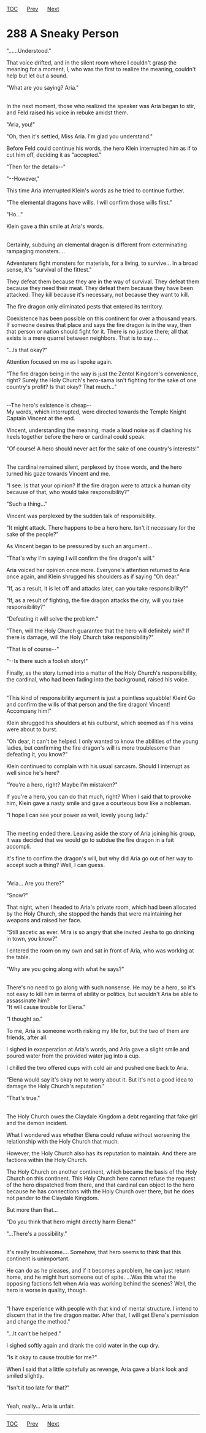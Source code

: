 [TOC](../readme.md)&nbsp;&nbsp;&nbsp;&nbsp;&nbsp;&nbsp;[Prev](section_0027.md)&nbsp;&nbsp;&nbsp;&nbsp;&nbsp;&nbsp;[Next](section_0029.md)



# 288 A Sneaky Person

"......Understood."

That voice drifted, and in the silent room where I couldn't grasp the
meaning for a moment, I, who was the first to realize the meaning,
couldn't help but let out a sound.

"What are you saying? Aria."

<br />
In the next moment, those who realized the speaker was Aria began to
stir, and Feld raised his voice in rebuke amidst them.

"Aria, you!"

"Oh, then it's settled, Miss Aria. I'm glad you understand."

Before Feld could continue his words, the hero Klein interrupted him as
if to cut him off, deciding it as "accepted."

"Then for the details--"

"--However,"

This time Aria interrupted Klein's words as he tried to continue
further.

"The elemental dragons have wills. I will confirm those wills first."

"Ho..."

Klein gave a thin smile at Aria's words.

<br />
Certainly, subduing an elemental dragon is different from exterminating
rampaging monsters....

Adventurers fight monsters for materials, for a living, to survive... In
a broad sense, it's "survival of the fittest."

They defeat them because they are in the way of survival. They defeat
them because they need their meat. They defeat them because they have
been attacked. They kill because it's necessary, not because they want
to kill.

The fire dragon only eliminated pests that entered its territory.

Coexistence has been possible on this continent for over a thousand
years. If someone desires that place and says the fire dragon is in the
way, then that person or nation should fight for it. There is no justice
there; all that exists is a mere quarrel between neighbors. That is to
say....

"...Is that okay?"

Attention focused on me as I spoke again.

"The fire dragon being in the way is just the Zentol Kingdom's
convenience, right? Surely the Holy Church's hero-sama isn't fighting
for the sake of one country's profit? Is that okay? That much..."

<br />
--The hero's existence is cheap--

<br />
My words, which interrupted, were directed towards the Temple Knight
Captain Vincent at the end.

Vincent, understanding the meaning, made a loud noise as if clashing his
heels together before the hero or cardinal could speak.

"Of course! A hero should never act for the sake of one country's
interests!"

<br />
The cardinal remained silent, perplexed by those words, and the hero
turned his gaze towards Vincent and me.

"I see. Is that your opinion? If the fire dragon were to attack a human
city because of that, who would take responsibility?"

"Such a thing..."

Vincent was perplexed by the sudden talk of responsibility.

"It might attack. There happens to be a hero here. Isn't it necessary
for the sake of the people?"

As Vincent began to be pressured by such an argument...

"That's why I'm saying I will confirm the fire dragon's will."

Aria voiced her opinion once more. Everyone's attention returned to Aria
once again, and Klein shrugged his shoulders as if saying "Oh dear."

"If, as a result, it is let off and attacks later, can you take
responsibility?"

"If, as a result of fighting, the fire dragon attacks the city, will you
take responsibility?"

"Defeating it will solve the problem."

"Then, will the Holy Church guarantee that the hero will definitely win?
If there is damage, will the Holy Church take responsibility?"

"That is of course--"

"--Is there such a foolish story!"

Finally, as the story turned into a matter of the Holy Church's
responsibility, the cardinal, who had been fading into the background,
raised his voice.

<br />
"This kind of responsibility argument is just a pointless squabble!
Klein! Go and confirm the wills of that person and the fire dragon!
Vincent! Accompany him!"

Klein shrugged his shoulders at his outburst, which seemed as if his
veins were about to burst.

"Oh dear, it can't be helped. I only wanted to know the abilities of the
young ladies, but confirming the fire dragon's will is more troublesome
than defeating it, you know?"

Klein continued to complain with his usual sarcasm. Should I interrupt
as well since he's here?

"You're a hero, right? Maybe I'm mistaken?"

If you're a hero, you can do that much, right? When I said that to
provoke him, Klein gave a nasty smile and gave a courteous bow like a
nobleman.

"I hope I can see your power as well, lovely young lady."

<br />
The meeting ended there. Leaving aside the story of Aria joining his
group, it was decided that we would go to subdue the fire dragon in a
fait accompli.

It's fine to confirm the dragon's will, but why did Aria go out of her
way to accept such a thing? Well, I can guess.

<br />
"Aria... Are you there?"

"Snow?"

That night, when I headed to Aria's private room, which had been
allocated by the Holy Church, she stopped the hands that were
maintaining her weapons and raised her face.

"Still ascetic as ever. Mira is so angry that she invited Jesha to go
drinking in town, you know?"

I entered the room on my own and sat in front of Aria, who was working
at the table.

"Why are you going along with what he says?"

<br />
There's no need to go along with such nonsense. He may be a hero, so
it's not easy to kill him in terms of ability or politics, but wouldn't
Aria be able to assassinate him?

<br />
"It will cause trouble for Elena."

"I thought so."

To me, Aria is someone worth risking my life for, but the two of them
are friends, after all.

I sighed in exasperation at Aria's words, and Aria gave a slight smile
and poured water from the provided water jug into a cup.

I chilled the two offered cups with cold air and pushed one back to
Aria.

"Elena would say it's okay not to worry about it. But it's not a good
idea to damage the Holy Church's reputation."

"That's true."

<br />
The Holy Church owes the Claydale Kingdom a debt regarding that fake
girl and the demon incident.

What I wondered was whether Elena could refuse without worsening the
relationship with the Holy Church that much.

However, the Holy Church also has its reputation to maintain. And there
are factions within the Holy Church.

The Holy Church on another continent, which became the basis of the Holy
Church on this continent. This Holy Church here cannot refuse the
request of the hero dispatched from there, and that cardinal can object
to the hero because he has connections with the Holy Church over there,
but he does not pander to the Claydale Kingdom.

But more than that...

"Do you think that hero might directly harm Elena?"

"...There's a possibility."

<br />
It's really troublesome.... Somehow, that hero seems to think that this
continent is unimportant.

He can do as he pleases, and if it becomes a problem, he can just return
home, and he might hurt someone out of spite. ...Was this what the
opposing factions felt when Aria was working behind the scenes? Well,
the hero is worse in quality, though.

<br />
"I have experience with people with that kind of mental structure. I
intend to discern that in the fire dragon matter. After that, I will get
Elena's permission and change the method."

"...It can't be helped."

I sighed softly again and drank the cold water in the cup dry.

"Is it okay to cause trouble for me?"

When I said that a little spitefully as revenge, Aria gave a blank look
and smiled slightly.

"Isn't it too late for that?"

<br />
Yeah, really... Aria is unfair.



---
[TOC](../readme.md)&nbsp;&nbsp;&nbsp;&nbsp;&nbsp;&nbsp;[Prev](section_0027.md)&nbsp;&nbsp;&nbsp;&nbsp;&nbsp;&nbsp;[Next](section_0029.md)

